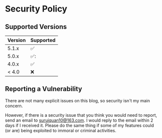 # Security Policy

## Supported Versions

| Version | Supported          |
| ------- | ------------------ |
| 5.1.x   | :white_check_mark: |
| 5.0.x   | ✅:                |
| 4.0.x   | :white_check_mark: |
| < 4.0   | :x:                |

## Reporting a Vulnerability

There are not many explicit issues on this blog, so security isn't my main concern. 

However, if there is a security issue that you think you would need to report, send an email to suruiquan10@163.com. I would reply to the email within 2 days if I received it. Please do the same thing if some of my features could (or are) being exploited to immoral or criminal activities.
